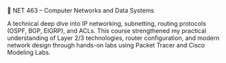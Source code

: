 🧾 NET 463 – Computer Networks and Data Systems

A technical deep dive into IP networking, subnetting, routing protocols (OSPF, BGP, EIGRP), and ACLs. This course strengthened my practical understanding of Layer 2/3 technologies, router configuration, and modern network design through hands-on labs using Packet Tracer and Cisco Modeling Labs.
